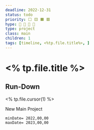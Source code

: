```yaml
---
deadline: 2022-12-31
status: todo
priority: ⬜ 🟨 🟧 🟥
hype: 🤍 💛 🧡 💚
type: project
class: main
children: 1
tags: [timeline, <%tp.file.title%>, ]
---
```



# <% tp.file.title %>

## Run-Down
<% tp.file.cursor(1) %>

<span 
	  class='ob-timelines' 
	  data-date='<% tp.file.creation_date("YYYY-MM-DD") %>-00' 
	  data-title='<%tp.file.title%>' 
	  data-class='orange' 
	  data-img = '🧮Projects/🏷️Labels/' 
	  data-type='range' 
	  data-end='2022-12-31-00'>
	New Main Project
</span>
```timeline-vis
minDate= 2022,00,00
maxDate= 2023,00,00
```
